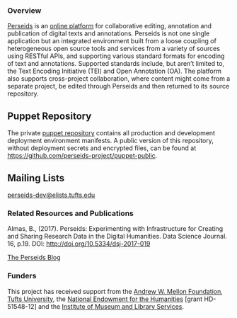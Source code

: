 ### Overview

[Perseids](http://sites.perseids.tufts.edu) is an [online platform](http://sosol.perseids.org/sosol) for collaborative editing, annotation and publication of digital texts and annotations. Perseids is not one single application but an integrated environment built from a loose coupling of heterogeneous open source tools and services from a variety of sources using RESTful APIs, and supporting various standard formats for encoding of text and annotations. Supported standards include, but aren’t limited to, the Text Encoding Initiative (TEI) and Open Annotation (OA).  The platform also supports cross-project collaboration, where content might come from a separate project, be edited through Perseids and then returned to its source repository.

## Puppet Repository

The private [puppet repository](https://github.com/perseids-project/perseids-puppet) contains all production and development deployment environment manifests. A public version of this repository, without deployment secrets and encrypted files, can be found at https://github.com/perseids-project/puppet-public. 

## Mailing Lists

[perseids-dev@elists.tufts.edu](https://elist.tufts.edu/wws/info/perseids-dev)

### Related Resources and Publications

Almas, B., (2017). Perseids: Experimenting with Infrastructure for Creating and Sharing Research Data in the Digital Humanities. Data Science Journal. 16, p.19. DOI: http://doi.org/10.5334/dsj-2017-019

[The Perseids Blog](http://sites.tufts.edu/perseids/)


### Funders
This project has received support from the [Andrew W. Mellon Foundation](http://www.mellon.org/), [Tufts University](http://tufts.edu/), the [National Endowment for the Humanities](http://neh.gov/) [grant HD-51548-12]  and the [Institute of Museum and Library Services](http://imls.gov/).
